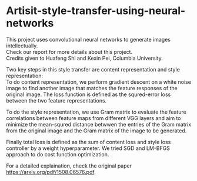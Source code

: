 # Artisit-style-transfer-using-neural-networks
This project uses convolutional neural networks to generate images intellectually.  
Check our report for more details about this project.  
Credits given to Huafeng Shi and Kexin Pei, Columbia University.  

Two key steps in this style transfer are content representation and style representation:  
To do content representation, we perform gradient descent on a white noise image to find another image that matches the feature responses of the original image. The loss function is defined as the squred-error loss between the two feature representations.  

To do the style representation, we use Gram matrix to evaluate the feature correlations between feature maps from different VGG layers and aim to minimize the mean-squred distance betwwen the entries of the Gram matrix from the original image and the Gram matrix of the image to be generated.  

Finally total loss is defined as the sum of content loss and style loss controller by a weight hyperparameter. We tried SGD and LM-BFGS approach to do cost function optimization.  

For a detailed explaination, check the original paper https://arxiv.org/pdf/1508.06576.pdf.


